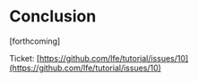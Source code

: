 # Conclusion

[forthcoming]

Ticket: [https://github.com/lfe/tutorial/issues/10](https://github.com/lfe/tutorial/issues/10)
